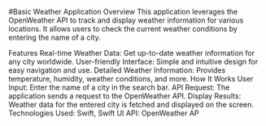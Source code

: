 #Basic Weather Application
Overview
This application leverages the OpenWeather API to track and display weather information for various locations. It allows users to check the current weather conditions by entering the name of a city.

Features
Real-time Weather Data: Get up-to-date weather information for any city worldwide.
User-friendly Interface: Simple and intuitive design for easy navigation and use.
Detailed Weather Information: Provides temperature, humidity, weather conditions, and more.
How It Works
User Input: Enter the name of a city in the search bar.
API Request: The application sends a request to the OpenWeather API.
Display Results: Weather data for the entered city is fetched and displayed on the screen.
Technologies Used: Swift, Swift UI
API: OpenWeather AP
